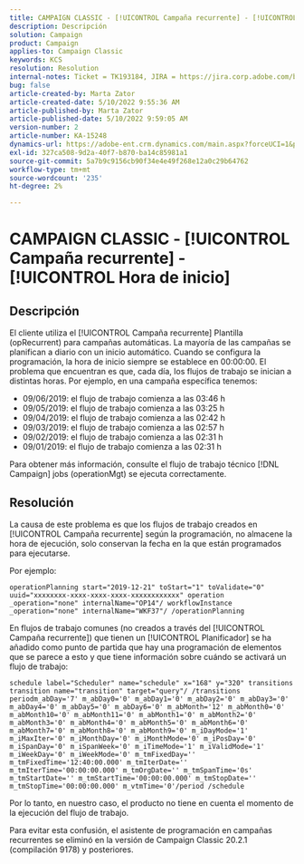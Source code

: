 ```yaml
---
title: CAMPAIGN CLASSIC - [!UICONTROL Campaña recurrente] - [!UICONTROL Hora de inicio]
description: Descripción
solution: Campaign
product: Campaign
applies-to: Campaign Classic
keywords: KCS
resolution: Resolution
internal-notes: Ticket = TK193184, JIRA = https://jira.corp.adobe.com/browse/NEO-18567
bug: false
article-created-by: Marta Zator
article-created-date: 5/10/2022 9:55:36 AM
article-published-by: Marta Zator
article-published-date: 5/10/2022 9:59:05 AM
version-number: 2
article-number: KA-15248
dynamics-url: https://adobe-ent.crm.dynamics.com/main.aspx?forceUCI=1&pagetype=entityrecord&etn=knowledgearticle&id=c8207854-47d0-ec11-a7b5-00224809c101
exl-id: 327ca508-9d2a-40f7-b870-ba14c85981a1
source-git-commit: 5a7b9c9156cb90f34e4e49f268e12a0c29b64762
workflow-type: tm+mt
source-wordcount: '235'
ht-degree: 2%

---
```


# CAMPAIGN CLASSIC - [!UICONTROL Campaña recurrente] - [!UICONTROL Hora de inicio]

## Descripción


El cliente utiliza el [!UICONTROL Campaña recurrente] Plantilla (opRecurrent) para campañas automáticas. La mayoría de las campañas se planifican a diario con un inicio automático. Cuando se configura la programación, la hora de inicio siempre se establece en 00:00:00. El problema que encuentran es que, cada día, los flujos de trabajo se inician a distintas horas.
Por ejemplo, en una campaña específica tenemos:

- 09/06/2019: el flujo de trabajo comienza a las 03:46 h
- 09/05/2019: el flujo de trabajo comienza a las 03:25 h
- 09/04/2019: el flujo de trabajo comienza a las 02:42 h
- 09/03/2019: el flujo de trabajo comienza a las 02:57 h
- 09/02/2019: el flujo de trabajo comienza a las 02:31 h
- 09/01/2019: el flujo de trabajo comienza a las 02:31 h


Para obtener más información, consulte el flujo de trabajo técnico [!DNL Campaign] jobs (operationMgt) se ejecuta correctamente.


## Resolución


La causa de este problema es que los flujos de trabajo creados en [!UICONTROL Campaña recurrente] según la programación, no almacene la hora de ejecución, solo conservan la fecha en la que están programados para ejecutarse.

Por ejemplo:

`operationPlanning start="2019-12-21" toStart="1" toValidate="0" uuid="xxxxxxxx-xxxx-xxxx-xxxx-xxxxxxxxxxxx" operation _operation="none" internalName="OP14"/ workflowInstance _operation="none" internalName="WKF37"/ /operationPlanning`

En flujos de trabajo comunes (no creados a través del [!UICONTROL Campaña recurrente]) que tienen un [!UICONTROL Planificador] se ha añadido como punto de partida que hay una programación de elementos que se parece a esto y que tiene información sobre cuándo se activará un flujo de trabajo:

`schedule label="Scheduler" name="schedule" x="168" y="320" transitions transition name="transition" target="query"/ /transitions periodm_abDay='7' m_abDay0='0' m_abDay1='0' m_abDay2='0' m_abDay3='0' m_abDay4='0' m_abDay5='0' m_abDay6='0' m_abMonth='12' m_abMonth0='0' m_abMonth10='0' m_abMonth11='0' m_abMonth1='0' m_abMonth2='0' m_abMonth3='0' m_abMonth4='0' m_abMonth5='0' m_abMonth6='0' m_abMonth7='0' m_abMonth8='0' m_abMonth9='0' m_iDayMode='1' m_iMaxIter='0' m_iMonthDay='0' m_iMonthMode='0' m_iPosDay='0' m_iSpanDay='0' m_iSpanWeek='0' m_iTimeMode='1' m_iValidMode='1' m_iWeekDay='0' m_iWeekMode='0' m_tmFixedDay='' m_tmFixedTime='12:40:00.000' m_tmIterDate='' m_tmIterTime='00:00:00.000' m_tmOrgDate='' m_tmSpanTime='0s' m_tmStartDate='' m_tmStartTime='00:00:00.000' m_tmStopDate='' m_tmStopTime='00:00:00.000' m_vtmTime='0'/period /schedule`

Por lo tanto, en nuestro caso, el producto no tiene en cuenta el momento de la ejecución del flujo de trabajo.

Para evitar esta confusión, el asistente de programación en campañas recurrentes se eliminó en la versión de Campaign Classic 20.2.1 (compilación 9178) y posteriores.
